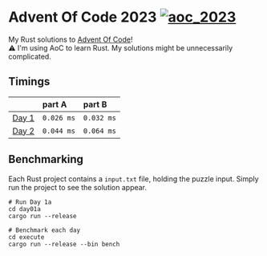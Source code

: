 # Advent Of Code 2023 [![aoc_2023](https://github.com/Basicprogrammer10/advent-of-code/actions/workflows/aoc_2023.yml/badge.svg)](https://github.com/Basicprogrammer10/advent-of-code/actions/workflows/aoc_2023.yml)

My Rust solutions to [Advent Of Code](https://adventofcode.com/2023)!\
⚠️ I'm using AoC to learn Rust. My solutions might be unnecessarily complicated.

## Timings
|                                                | part A                              | part B                              |
|:-----------------------------------------------|:------------------------------------|:------------------------------------|
| [Day 1](https://adventofcode.com/2023/day/1)   | `0.026 ms` | `0.032 ms`|
| [Day 2](https://adventofcode.com/2023/day/2)   | `0.044 ms` | `0.064 ms`|

## Benchmarking
Each Rust project contains a `input.txt` file, holding the puzzle input. Simply run the project to see the solution appear.
```
# Run Day 1a
cd day01a
cargo run --release

# Benchmark each day
cd execute
cargo run --release --bin bench
```

